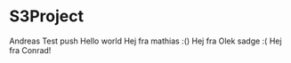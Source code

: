 # S3Project


Andreas Test push 
Hello world
Hej fra mathias :()
Hej fra Olek sadge :(
Hej fra Conrad!
